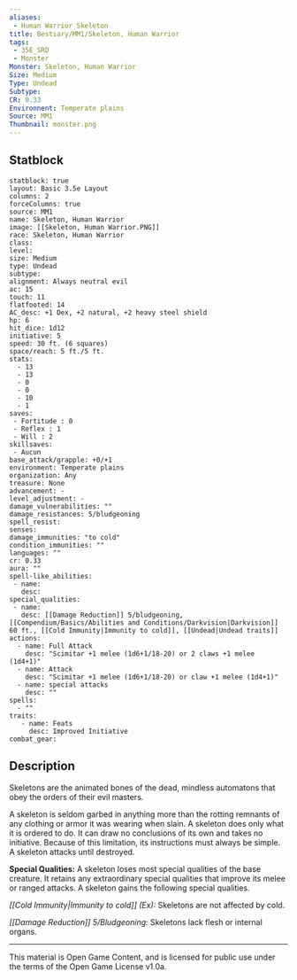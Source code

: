 ```yaml
---
aliases:
 - Human Warrior Skeleton
title: Bestiary/MM1/Skeleton, Human Warrior
tags: 
 - 35E_SRD
 - Monster
Monster: Skeleton, Human Warrior
Size: Medium
Type: Undead
Subtype: 
CR: 0.33
Environnent: Temperate plains
Source: MM1
Thumbnail: monster.png
---
```


## Statblock

```statblock
statblock: true
layout: Basic 3.5e Layout
columns: 2
forceColumns: true
source: MM1 
name: Skeleton, Human Warrior
image: [[Skeleton, Human Warrior.PNG]]
race: Skeleton, Human Warrior
class: 
level: 
size: Medium
type: Undead
subtype: 
alignment: Always neutral evil
ac: 15
touch: 11
flatfooted: 14
AC_desc: +1 Dex, +2 natural, +2 heavy steel shield
hp: 6
hit_dice: 1d12
initiative: 5
speed: 30 ft. (6 squares)
space/reach: 5 ft./5 ft.
stats:
  - 13
  - 13
  - 0
  - 0
  - 10
  - 1
saves:
 - Fortitude : 0
 - Reflex : 1
 - Will : 2
skillsaves:
 - Aucun
base_attack/grapple: +0/+1
environment: Temperate plains
organization: Any
treasure: None
advancement: -
level_adjustment: -
damage_vulnerabilities: ""
damage_resistances: 5/bludgeoning
spell_resist: 
senses: 
damage_immunities: "to cold"
condition_immunities: ""
languages: ""
cr: 0.33
aura: ""
spell-like_abilities:
 - name: 
   desc: 
special_qualities:
 - name:
   desc: [[Damage Reduction]] 5/bludgeoning, [[Compendium/Basics/Abilities and Conditions/Darkvision|Darkvision]] 60 ft., [[Cold Immunity|Immunity to cold]], [[Undead|Undead traits]]
actions:
  - name: Full Attack
    desc: "Scimitar +1 melee (1d6+1/18-20) or 2 claws +1 melee (1d4+1)"
  - name: Attack
    desc: "Scimitar +1 melee (1d6+1/18-20) or claw +1 melee (1d4+1)"
  - name: special attacks
    desc: ""
spells:
  - ""
traits:
   - name: Feats
     desc: Improved Initiative
combat_gear:  
```

## Description



Skeletons are the animated bones of the dead, mindless automatons that obey the orders of their evil masters.

A skeleton is seldom garbed in anything more than the rotting remnants of any clothing or armor it was wearing when slain. A skeleton does only what it is ordered to do. It can draw no conclusions of its own and takes no initiative. Because of this limitation, its instructions must always be simple. A skeleton attacks until destroyed.


**Special Qualities:** A skeleton loses most special qualities of the base creature. It retains any extraordinary special qualities that improve its melee or ranged attacks. A skeleton gains the following special qualities.


*[[Cold Immunity|Immunity to cold]] (Ex):* Skeletons are not affected by cold.


*[[Damage Reduction]] 5/Bludgeoning:* Skeletons lack flesh or internal organs.

---

This material is Open Game Content, and is licensed for public use under the terms of the Open Game License v1.0a.
